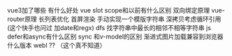 vue3加了哪些 有什么好处 
vue slot  scope和以前有什么区别
双向绑定原理
vue-router原理
长列表优化
首屏渲染
手动实现一个模版字符串
深拷贝考虑循环引用(这个快手也问过 加date和regx) dfs
找字符串中最长的相邻不相等字符串
js defer和async有什么区别
sync 和v-model的区别
渐进式图片加载兼容到浏览器什么版本 webl ?? （这个真不知道）

<!-- 团 -->